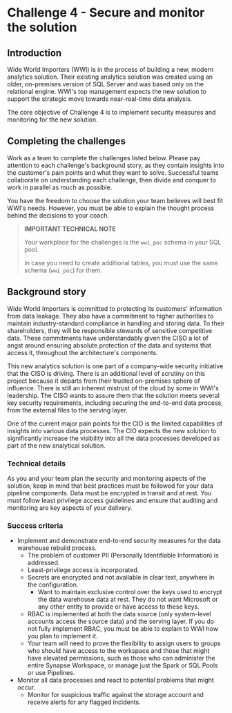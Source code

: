 # Challenge 4 - Secure and monitor the solution

## Introduction

Wide World Importers (WWI) is in the process of building a new, modern analytics solution. Their existing analytics solution was created using an older, on-premises version of SQL Server and was based only on the relational engine. WWI's top management expects the new solution to support the strategic move towards near-real-time data analysis.

The core objective of Challenge 4 is to implement security measures and monitoring for the new solution.

## Completing the challenges

Work as a team to complete the challenges listed below. Please pay attention to each challenge's background story, as they contain insights into the customer's pain points and what they want to solve. Successful teams collaborate on understanding each challenge, then divide and conquer to work in parallel as much as possible.

You have the freedom to choose the solution your team believes will best fit WWI's needs. However, you must be able to explain the thought process behind the decisions to your coach.

> **IMPORTANT TECHNICAL NOTE**
>
> Your workplace for the challenges is the `wwi_poc` schema in your SQL pool.
>
> In case you need to create additional tables, you must use the same schema (`wwi_poc`) for them.

## Background story

Wide World Importers is committed to protecting its customers' information from data leakage. They also have a commitment to higher authorities to maintain industry-standard compliance in handling and storing data. To their shareholders, they will be responsible stewards of sensitive competitive data. These commitments have understandably given the CISO a lot of angst around ensuring absolute protection of the data and systems that access it, throughout the architecture's components.

This new analytics solution is one part of a company-wide security initiative that the CISO is driving. There is an additional level of scrutiny on this project because it departs from their trusted on-premises sphere of influence. There is still an inherent mistrust of the cloud by some in WWI's leadership. The CISO wants to assure them that the solution meets several key security requirements, including securing the end-to-end data process, from the external files to the serving layer.

One of the current major pain points for the CIO is the limited capabilities of insights into various data processes. The CIO expects the new solution to significantly increase the visibility into all the data processes developed as part of the new analytical solution.

### Technical details

As you and your team plan the security and monitoring aspects of the solution, keep in mind that best practices must be followed for your data pipeline components. Data must be encrypted in transit and at rest. You must follow least privilege access guidelines and ensure that auditing and monitoring are key aspects of your delivery.

### Success criteria

- Implement and demonstrate end-to-end security measures for the data warehouse rebuild process.
  - The problem of customer PII (Personally Identifiable Information) is addressed.
  - Least-privilege access is incorporated.
  - Secrets are encrypted and not available in clear text, anywhere in the configuration.
    - Want to maintain exclusive control over the keys used to encrypt the data warehouse data at rest. They do not want Microsoft or any other entity to provide or have access to these keys.
  - RBAC is implemented at both the data source (only system-level accounts access the source data) and the serving layer. If you do not fully implement RBAC, you must be able to explain to WWI how you plan to implement it.
  - Your team will need to prove the flexibility to assign users to groups who should have access to the workspace and those that might have elevated permissions, such as those who can administer the entire Synapse Workspace, or manage just the Spark or SQL Pools or use Pipelines.
- Monitor all data processes and react to potential problems that might occur.
  - Monitor for suspicious traffic against the storage account and receive alerts for any flagged incidents.
